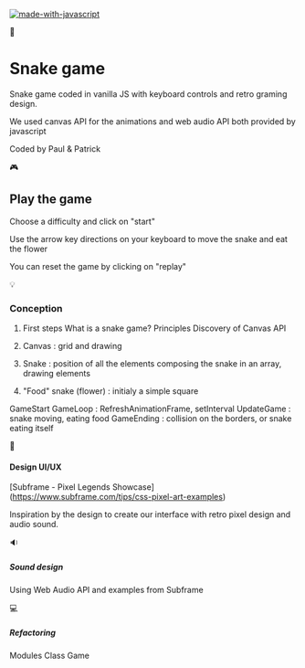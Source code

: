 [![made-with-javascript](https://img.shields.io/badge/Made%20with-JavaScript-1f425f.svg)](https://www.javascript.com)

:snake:
# Snake game

Snake game coded in vanilla JS with keyboard controls and retro graming design. 

We used canvas API for the animations and web audio API both provided by javascript

Coded by Paul & Patrick 

:video_game:
## Play the game

Choose a difficulty and click on "start"

Use the arrow key directions on your keyboard to move the snake and eat the flower

You can reset the game by clicking on "replay"

:bulb:
### Conception

1. First steps
What is a snake game? Principles
Discovery of Canvas API

2. Canvas : grid and drawing  

3. Snake : position of all the elements composing the snake in an array, drawing elements

4. "Food" snake (flower) : initialy a simple square 


GameStart
GameLoop : RefreshAnimationFrame, setInterval 
UpdateGame : snake moving, eating food
GameEnding : collision on the borders, or snake eating itself 

:art:
#### Design UI/UX

[Subframe - Pixel Legends Showcase]
(https://www.subframe.com/tips/css-pixel-art-examples)

Inspiration by the design to create our interface with retro pixel design and audio sound. 


:sound:
##### Sound design

Using Web Audio API and examples from Subframe 


:computer:
##### Refactoring

Modules
Class Game



